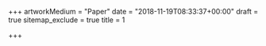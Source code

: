 +++
artworkMedium = "Paper"
date = "2018-11-19T08:33:37+00:00"
draft = true
sitemap_exclude = true
title = 1

+++
